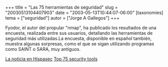 +++
title = "Las 75 herramientas de seguridad"
slug = "20030513104407903"
date = "2003-05-13T10:44:07-06:00"
[taxonomies]
tema = ["seguridad"]
autor = ["Jorge A Gallegos"]
+++

Fyodor, el autor del propular "nmap", ha publicado los resultados de una
encuesta, realizada entre sus usuarios, detallando las herramientas de
seguridad más utilizadas.La encuesta, disponible en español también,
muestra algunas sorpresas, como el que se sigan utilizando programas
como SAINT o SARA, muy antiguos.

[La noticia en Hispasec](http://www.hispasec.com/unaaldia/1657)
[Top 75 security tools](http://www.insecure.org/tools.html)

